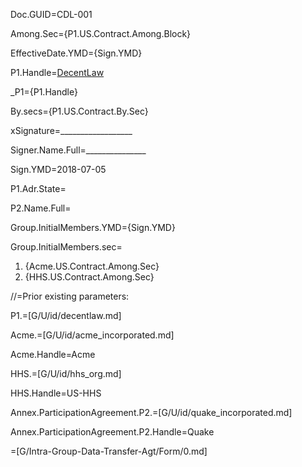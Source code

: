 Doc.GUID=CDL-001

Among.Sec={P1.US.Contract.Among.Block}

EffectiveDate.YMD={Sign.YMD}

P1.Handle=<a href="#P1.Handle" class="definedterm">DecentLaw</a>

_P1={P1.Handle}

By.secs={P1.US.Contract.By.Sec}

xSignature=__________________

Signer.Name.Full=_______________

Sign.YMD=2018-07-05

P1.Adr.State=</i>

P2.Name.Full=</i>

Group.InitialMembers.YMD={Sign.YMD}

Group.InitialMembers.sec=<ol><li>{Acme.US.Contract.Among.Sec}<li>{HHS.US.Contract.Among.Sec}</ol>

//=Prior existing parameters:

P1.=[G/U/id/decentlaw.md]

Acme.=[G/U/id/acme_incorporated.md]

Acme.Handle=Acme

HHS.=[G/U/id/hhs_org.md]

HHS.Handle=US-HHS

Annex.ParticipationAgreement.P2.=[G/U/id/quake_incorporated.md]

Annex.ParticipationAgreement.P2.Handle=Quake

=[G/Intra-Group-Data-Transfer-Agt/Form/0.md]